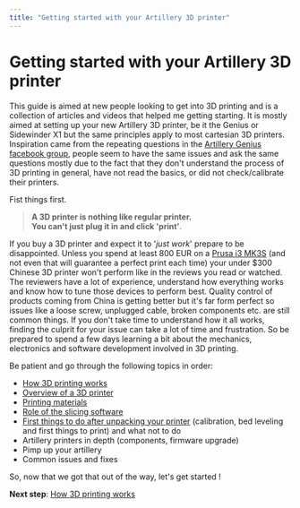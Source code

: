 ```yaml
---
title: "Getting started with your Artillery 3D printer"
---
```

# Getting started with your Artillery 3D printer

This guide is aimed at new people looking to get into 3D printing and is a collection of articles and videos that helped me getting starting. It is mostly aimed at setting up your new Artillery 3D printer, be it the Genius or Sidewinder X1 but the same principles apply to most cartesian 3D printers. Inspiration came from the repeating questions in the [Artillery Genius facebook group](https://www.facebook.com/groups/artillerygenius/), people seem to have the same issues and ask the same questions mostly due to the fact that they don't understand the process of 3D printing in general, have not read the basics, or did not check/calibrate their printers. 

Fist things first.  

> **A 3D printer is nothing like regular printer.  
You can't just plug it in and click 'print'**. 

If you buy a 3D printer and expect it to '*just work*' prepare to be disappointed. Unless you spend at least 800 EUR on a [Prusa i3 MK3S](https://shop.prusa3d.com/en/3d-printers/180-original-prusa-i3-mk3-kit.html) (and not even that will guarantee a perfect print each time) your under $300 Chinese 3D printer won't perform like in the reviews you read or watched. The reviewers have a lot of experience, understand how everything works and know how to tune those devices to perform best. Quality control of products coming from China is getting better but it's far form perfect so issues like a loose screw, unplugged cable, broken components etc. are still common things. If you don't take time to understand how it all works, finding the culprit for your issue can take a lot of time and frustration. So be prepared to spend a few days learning a bit about the mechanics, electronics and software development involved in 3D printing. 

Be patient and go through the following topics in order:
- [How 3D printing works](understanding-3d-printing)
- [Overview of a 3D printer](3d-printer-overview)
- [Printing materials](materials)
- [Role of the slicing software](slicer)
- [First things to do after unpacking your printer](setup) (calibration, bed leveling and first things to print) and what not to do
- Artillery printers in depth (components, firmware upgrade)
- Pimp up your artillery
- Common issues and fixes

So, now that we got that out of the way, let's get started !

**Next step**: [How 3D printing works](understanding-3d-printing)